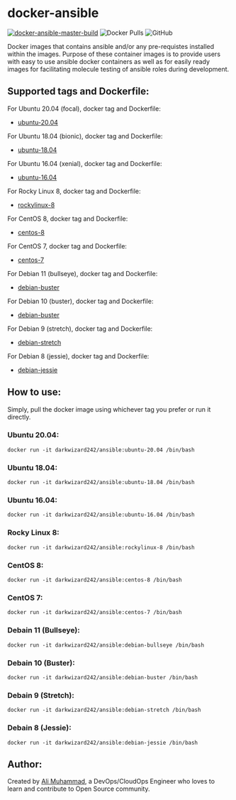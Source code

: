 # docker-ansible

[![docker-ansible-master-build](https://github.com/darkwizard242/docker-ansible/workflows/docker-ansible-master-build/badge.svg?branch=master)](https://github.com/darkwizard242/docker-ansible/actions?query=workflow%3Adocker-ansible-master-build) ![Docker Pulls](https://img.shields.io/docker/pulls/darkwizard242/ansible?color=yellow) ![GitHub](https://img.shields.io/github/license/darkwizard242/docker-ansible)

Docker images that contains ansible and/or any pre-requistes installed within the images. Purpose of these container images is to provide users with easy to use ansible docker containers as well as for easily ready images for facilitating molecule testing of ansible roles during development.

## Supported tags and Dockerfile:

For Ubuntu 20.04 (focal), docker tag and Dockerfile:

- [ubuntu-20.04](https://github.com/darkwizard242/docker-ansible/blob/master/ubuntu-20.04/Dockerfile)

For Ubuntu 18.04 (bionic), docker tag and Dockerfile:

- [ubuntu-18.04](https://github.com/darkwizard242/docker-ansible/blob/master/ubuntu-18.04/Dockerfile)

For Ubuntu 16.04 (xenial), docker tag and Dockerfile:

- [ubuntu-16.04](https://github.com/darkwizard242/docker-ansible/blob/master/ubuntu-16.04/Dockerfile)

For Rocky Linux 8, docker tag and Dockerfile:

- [rockylinux-8](https://github.com/darkwizard242/docker-ansible/blob/master/rockylinux-8/Dockerfile)

For CentOS 8, docker tag and Dockerfile:

- [centos-8](https://github.com/darkwizard242/docker-ansible/blob/master/centos-8/Dockerfile)

For CentOS 7, docker tag and Dockerfile:

- [centos-7](https://github.com/darkwizard242/docker-ansible/blob/master/centos-7/Dockerfile)

For Debian 11 (bullseye), docker tag and Dockerfile:

- [debian-buster](https://github.com/darkwizard242/docker-ansible/blob/master/debian-bullseye/Dockerfile)

For Debian 10 (buster), docker tag and Dockerfile:

- [debian-buster](https://github.com/darkwizard242/docker-ansible/blob/master/debian-buster/Dockerfile)

For Debian 9 (stretch), docker tag and Dockerfile:

- [debian-stretch](https://github.com/darkwizard242/docker-ansible/blob/master/debian-stretch/Dockerfile)

For Debian 8 (jessie), docker tag and Dockerfile:

- [debian-jessie](https://github.com/darkwizard242/docker-ansible/blob/master/debian-jessie/Dockerfile)

## How to use:

Simply, pull the docker image using whichever tag you prefer or run it directly.

### Ubuntu 20.04:

```shell
docker run -it darkwizard242/ansible:ubuntu-20.04 /bin/bash
```

### Ubuntu 18.04:

```shell
docker run -it darkwizard242/ansible:ubuntu-18.04 /bin/bash
```

### Ubuntu 16.04:

```shell
docker run -it darkwizard242/ansible:ubuntu-16.04 /bin/bash
```

### Rocky Linux 8:

```shell
docker run -it darkwizard242/ansible:rockylinux-8 /bin/bash
```

### CentOS 8:

```shell
docker run -it darkwizard242/ansible:centos-8 /bin/bash
```

### CentOS 7:

```shell
docker run -it darkwizard242/ansible:centos-7 /bin/bash
```

### Debain 11 (Bullseye):

```shell
docker run -it darkwizard242/ansible:debian-bullseye /bin/bash
```

### Debain 10 (Buster):

```shell
docker run -it darkwizard242/ansible:debian-buster /bin/bash
```

### Debain 9 (Stretch):

```shell
docker run -it darkwizard242/ansible:debian-stretch /bin/bash
```

### Debain 8 (Jessie):

```shell
docker run -it darkwizard242/ansible:debian-jessie /bin/bash
```

## Author:

Created by [Ali Muhammad](https://www.alimuhammad.dev/), a DevOps/CloudOps Engineer who loves to learn and contribute to Open Source community.
